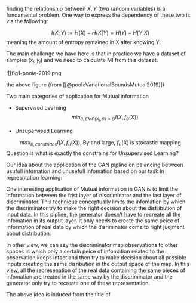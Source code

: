 finding the relationship between $X,Y$ (two random variables) is a fundamental problem.
One way to express the dependency of these two is via the following:

$$
I(X;Y) := H(X) - H(X|Y) = H(Y) - H(Y|X)
$$
meaning the amount of entropy remained in X after knowing Y.

The main challenge we have here is that in practice we have a dataset of samples ${(x_i,y_i)}$ and we need to calculate MI from this dataset.

![[fig1-poole-2019.png

the above figure (from [[@pooleVariationalBoundsMutual2019]])



Two main categories of application for Mutual information

- Supervised Learning
$$ min_{\theta, EMP(X_i,\theta)<D} I(X,f_{\theta}(X))$$


- Unsupervised Learning 

$$ max_{\theta, constrians} I(X,f_{\theta}(X)),\; \text{By and large, }f_{\theta}(X)\; \text{is stocastic mapping}$$
Question is what is exactly the constrains for Unsupervised Learning?


Our idea about the application of the GAN pipline on balancing between usufull infomation and unusefull infomation based on our task in represntation learning:

One interesting application of Mutual information in GAN is to limit the information between the frist layer of discriminator and the last layer of discriminator. This technique conceptually limits the infomation by which the discriminator try to make the right decision about the distribution of input data. In this pipline, the generator doesn't have to recreate all the infomation in its output layer. It only needs to create the same peice of information of real data by which the disriminator come to right judjment about distribution.


In other view, we can say the discriminator map observations to other spaces in which only a certain peice of infomation related to the observation keeps intact and then try to make decision about all possible inputs creating the same disribution in the output space of the map. In this view, all the represenation of the real data containing the same pieces of infomation are treated in the same way by the discriminator and the generator only try to recreate one of these representation.


The above idea is induced from the title of 